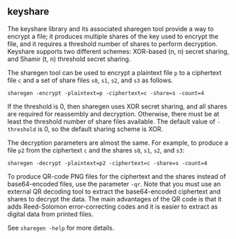 keyshare
--------

The keyshare library and its associated sharegen tool provide a way to encrypt a
file; it produces multiple shares of the key used to encrypt the file, and it
requires a threshold number of shares to perform decryption. Keyshare supports
two different schemes: XOR-based (n, n) secret sharing, and Shamir (t, n)
threshold secret sharing.

The sharegen tool can be used to encrypt a plaintext file `p` to a ciphertext
file `c` and a set of share files `s0`, `s1`, `s2`, and `s3` as follows.

    sharegen -encrypt -plaintext=p -ciphertext=c -share=s -count=4

If the threshold is 0, then sharegen uses XOR secret sharing, and all shares are
required for reassembly and decryption. Otherwise, there must be at least the
threshold number of share files available. The default value of `-threshold` is
0, so the default sharing scheme is XOR.

The decryption parameters are almost the same. For example, to produce a file
`p2` from the ciphertext `c` and the shares `s0`, `s1`, `s2`, and `s3`:

    sharegen -decrypt -plaintext=p2 -ciphertext=c -share=s -count=4

To produce QR-code PNG files for the ciphertext and the shares instead of
base64-encoded files, use the parameter `-qr`. Note that you must use an
external QR decoding tool to extract the base64-encoded ciphertext and shares to
decrypt the data. The main advantages of the QR code is that it adds
Reed-Solomon error-correcting codes and it is easier to extract as digital data
from printed files.

See `sharegen -help` for more details.
